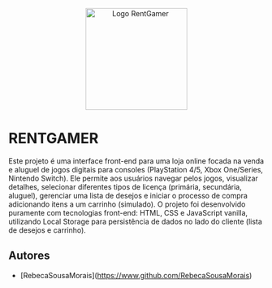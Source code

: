 <p align="center">
  <img src="https://raw.githubusercontent.com/RebecaSousaMorais/Rent-Gamer/main/Logo-RentGamer.png" alt="Logo RentGamer" width="200"> 
</p>

# RENTGAMER

Este projeto é uma interface front-end para uma loja online focada na venda e aluguel de jogos digitais para consoles (PlayStation 4/5, Xbox One/Series, Nintendo Switch). Ele permite aos usuários navegar pelos jogos, visualizar detalhes, selecionar diferentes tipos de licença (primária, secundária, aluguel), gerenciar uma lista de desejos e iniciar o processo de compra adicionando itens a um carrinho (simulado). O projeto foi desenvolvido puramente com tecnologias front-end: HTML, CSS e JavaScript vanilla, utilizando Local Storage para persistência de dados no lado do cliente (lista de desejos e carrinho).
## Autores  
- [RebecaSousaMorais\](https://www.github.com/RebecaSousaMorais)
